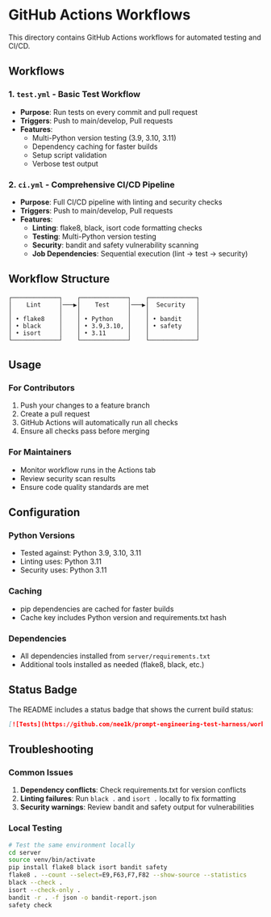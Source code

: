 # GitHub Actions Workflows

This directory contains GitHub Actions workflows for automated testing and CI/CD.

## Workflows

### 1. `test.yml` - Basic Test Workflow
- **Purpose**: Run tests on every commit and pull request
- **Triggers**: Push to main/develop, Pull requests
- **Features**:
  - Multi-Python version testing (3.9, 3.10, 3.11)
  - Dependency caching for faster builds
  - Setup script validation
  - Verbose test output

### 2. `ci.yml` - Comprehensive CI/CD Pipeline
- **Purpose**: Full CI/CD pipeline with linting and security checks
- **Triggers**: Push to main/develop, Pull requests
- **Features**:
  - **Linting**: flake8, black, isort code formatting checks
  - **Testing**: Multi-Python version testing
  - **Security**: bandit and safety vulnerability scanning
  - **Job Dependencies**: Sequential execution (lint → test → security)

## Workflow Structure

```
┌─────────────┐    ┌─────────────┐    ┌─────────────┐
│    Lint     │───▶│    Test     │───▶│  Security   │
│             │    │             │    │             │
│ • flake8    │    │ • Python    │    │ • bandit    │
│ • black     │    │ • 3.9,3.10, │    │ • safety    │
│ • isort     │    │ • 3.11      │    │             │
└─────────────┘    └─────────────┘    └─────────────┘
```

## Usage

### For Contributors
1. Push your changes to a feature branch
2. Create a pull request
3. GitHub Actions will automatically run all checks
4. Ensure all checks pass before merging

### For Maintainers
- Monitor workflow runs in the Actions tab
- Review security scan results
- Ensure code quality standards are met

## Configuration

### Python Versions
- Tested against: Python 3.9, 3.10, 3.11
- Linting uses: Python 3.11
- Security uses: Python 3.11

### Caching
- pip dependencies are cached for faster builds
- Cache key includes Python version and requirements.txt hash

### Dependencies
- All dependencies installed from `server/requirements.txt`
- Additional tools installed as needed (flake8, black, etc.)

## Status Badge

The README includes a status badge that shows the current build status:
```markdown
[![Tests](https://github.com/nee1k/prompt-engineering-test-harness/workflows/Run%20Tests/badge.svg)](https://github.com/nee1k/prompt-engineering-test-harness/actions)
```

## Troubleshooting

### Common Issues
1. **Dependency conflicts**: Check requirements.txt for version conflicts
2. **Linting failures**: Run `black .` and `isort .` locally to fix formatting
3. **Security warnings**: Review bandit and safety output for vulnerabilities

### Local Testing
```bash
# Test the same environment locally
cd server
source venv/bin/activate
pip install flake8 black isort bandit safety
flake8 . --count --select=E9,F63,F7,F82 --show-source --statistics
black --check .
isort --check-only .
bandit -r . -f json -o bandit-report.json
safety check
```
